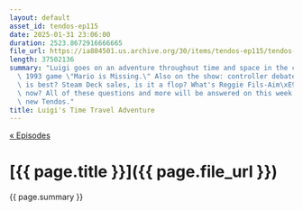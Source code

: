 ```yaml
---
layout: default
asset_id: tendos-ep115
date: 2025-01-31 23:06:00
duration: 2523.8672916666665
file_url: https://ia804501.us.archive.org/30/items/tendos-ep115/tendos-ep115.mp3
length: 37502136
summary: "Luigi goes on an adventure throughout time and space in the cult classic\
  \ 1993 game \"Mario is Missing.\" Also on the show: controller debate, which one\
  \ is best? Steam Deck sales, is it a flop? What's Reggie Fils-Aim\xE9 got to say\
  \ now? All of these questions and more will be answered on this week's thrilling\
  \ new Tendos."
title: Luigi's Time Travel Adventure
---
```

[« Episodes](/tendos/episodes)

# [{{ page.title }}]({{ page.file_url }})
{{ page.summary }}
